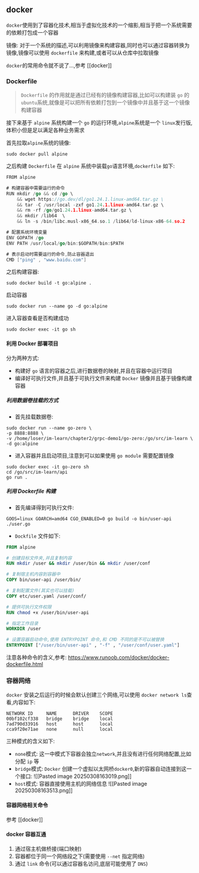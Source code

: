 ## docker
`docker`使用到了容器化技术,相当于虚拟化技术的一个缩影,相当于把一个系统需要的依赖打包成一个容器

镜像: 对于一个系统的描述,可以利用镜像来构建容器,同时也可以通过容器转换为镜像,镜像可以使用 `dockerfile` 来构建,或者可以从仓库中拉取镜像

`docker`的常用命令就不说了...,参考 [[docker]]

### Dockerfile
> `Dockerfile` 的作用就是通过已经有的镜像构建容器,比如可以构建装 `go` 的 `ubuntu`系统,就像是可以把所有依赖打包到一个镜像中并且基于这一个镜像构建容器

接下来基于 `alpine` 系统构建一个 `go` 的运行环境,`alpine`系统是一个 `linux`发行版,体积小但是足以满足各种业务需求

首先拉取`alpine`系统的镜像:
```shell
sudo docker pull alpine
```
之后构建 `Dockerfile` 在 `alpine` 系统中装载`go`语言环境,`dockerfile` 如下:
```go
FROM alpine

# 构建容器中需要运行的命令
RUN mkdir /go && cd /go \
    && wget https://go.dev/dl/go1.24.1.linux-amd64.tar.gz \
    && tar -C /usr/local -zxf go1.24.1.linux-amd64.tar.gz \
    && rm -rf /go/go1.24.1.linux-amd64.tar.gz \
    && mkdir /lib64  \
    && ln -s /bin/libc.musl-x86_64.so.1 /lib64/ld-linux-x86-64.so.2

# 配置系统环境变量
ENV GOPATH /go
ENV PATH /usr/local/go/bin:$GOPATH/bin:$PATH

# 表示启动时需要运行的命令,防止容器退出
CMD ["ping" , "www.baidu.com"]
```
之后构建容器:
```shell
sudo docker build -t go:alpine .
```
启动容器
```shell
sudo docker run --name go -d go:alpine
```
进入容器查看是否构建成功
```shell
sudo docker exec -it go sh
```
#### 利用 Docker 部署项目
分为两种方式:
- 构建好 `go` 语言的容器之后,进行数据卷的映射,并且在容器中运行项目
- 编译好可执行文件,并且基于可执行文件来构建 `Docker` 镜像并且基于镜像构建容器

##### 利用数据卷挂载的方式
- 首先挂载数据卷:
```shell
sudo docker run --name go-zero \
-p 8888:8888 \
-v /home/loser/im-learn/chapter2/grpc-demo1/go-zero:/go/src/im-learn \
-d go:alpine
```
- 进入容器并且启动项目,注意到可以如果使用 `go module` 需要配置镜像
```shell
sudo docker exec -it go-zero sh
cd /go/src/im-learn/api
go run .
```
##### 利用 Dockerfile 构建
- 首先编译得到可执行文件:
```shell
GOOS=linux GOARCH=amd64 CGO_ENABLED=0 go build -o bin/user-api ./user.go
```
- `Dockfile` 文件如下:
```dockerfile
FROM alpine

# 创建目标文件夹,并且复制内容
RUN mkdir /user && mkdir /user/bin && mkdir /user/conf

# 复制宿主机内容到容器中
COPY bin/user-api /user/bin/

# 复制配置文件(其实也可以挂载)
COPY etc/user.yaml /user/conf/

# 提供可执行文件权限
RUN chmod +x /user/bin/user-api

# 指定工作目录
WORKDIR /user

# 设置容器启动命令,使用 ENTRYPOINT 命令,和 CMD 不同的是不可以被替换
ENTRYPOINT ["/user/bin/user-api" , "-f" , "/user/conf/user.yaml"]
```
注意各种命令的含义,参考: https://www.runoob.com/docker/docker-dockerfile.html

### 容器网络
`docker` 安装之后运行的时候会默认创建三个网络,可以使用 `docker network ls`查看,内容如下:
```shell
NETWORK ID     NAME      DRIVER    SCOPE
00bf102cf338   bridge    bridge    local
7ad790d33916   host      host      local
cca9f20e71ae   none      null      local
```
三种模式的含义如下:
- `none`模式: 这一中模式下容器会独立`network`,并且没有进行任何网络配置,比如分配 `ip` 等
- `bridge`模式: `Docker` 创建一个虚拟以太网桥`docker0`,新的容器自动连接到这一个接口:
![[Pasted image 20250308163019.png]]
- `host`模式: 容器直接使用主机的网络信息
![[Pasted image 20250308163513.png]]
#### 容器网络相关命令
参考 [[docker]] 
#### docker 容器互通
1. 通过宿主机做桥接(端口映射)
2. 容器都位于同一个网络段之下(需要使用 `--net` 指定网络)
3. 通过 `link` 命令(可以通过容器名访问,底层可能使用了 `DNS`)















